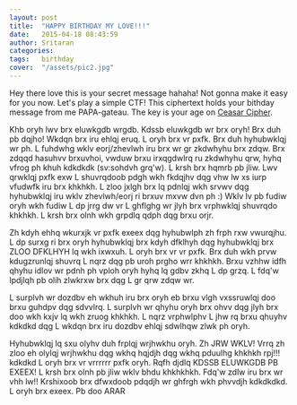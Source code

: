 ```yaml
---
layout: post
title:  "HAPPY BIRTHDAY MY LOVE!!!"
date:   2015-04-18 08:43:59
author: Sritaran
categories: 
tags:	birthday
cover:  "/assets/pic2.jpg"
---
```


Hey there love this is your secret message hahaha! Not gonna make it easy for you now. Let's play a simple CTF! This ciphertext holds your bithday message from me PAPA-gateau. The key is your age on <a href="https://cryptii.com/pipes/caesar-cipher" target="_blank">Ceasar Cipher</a>.

Khb oryh lwv brx eluwkgdb wrgdb. Kdssb eluwkgdb wr brx oryh! Brx duh pb dqjho! Wkdqn brx iru ehlqj eruq. L oryh brx vr pxfk. Brx duh hyhubwklqj wr ph. L fuhdwhg wklv eorj/zhevlwh iru brx wr gr zkdwhyhu brx zdqw. Brx zdqqd hasuhvv brxuvhoi, vwduw brxu irxqgdwlrq ru zkdwhyhu qrw, hyhq vfrog ph khuh kdkdkdk (sv:sohdvh grq'w). L krsh brx hqmrb pb jliw. Lwv qrwklqj pxfk exw L shuvrqdoob pdgh wkh fkdqjhv dqg vhw lw xs iurp vfudwfk iru brx khkhkh. L zloo jxlgh brx lq pdnlqj wkh srvwv dqg hyhubwklqj iru wklv zhevlwh/eorj ri brxuv mxvw dvn ph :) Wklv lv pb fudiw oryh wkh fudiw L dp jrrg dw vr L ghflghg wr jlyh brx vrphwklqj shuvrqdo khkhkh. L krsh brx olnh wkh grpdlq qdph dqg brxu orjr. 

Zh kdyh ehhq wkurxjk vr pxfk exeex dqg hyhubwlph zh frph rxw vwurqjhu. L dp surxg ri brx oryh hyhubwklqj brx kdyh dfklhyh dqg hyhubwklqj brx ZLOO DFKLHYH lq wkh ixwxuh. L oryh brx vr vr pxfk. Brx duh wkh prvw kdugzrunlqj shuvrq L nqrz dqg pb uroh prgho wrr khkhkh. Brxu vzhhw idfh qhyhu idlov wr pdnh ph vploh oryh hyhq lq gdbv zkhq L dp grzq. L fdq'w lpdjlqh pb olih zlwkrxw brx dqg L gr qrw zdqw wr. 

L surplvh wr dozdbv eh wkhuh iru brx oryh eb brxu vlgh vxssruwlqj doo brxu guhdpv dqg sdvvlrq. L surplvh wr qhyhu oryh brx ohvv dqg jlyh brx doo wkh kxjv lq wkh zruog khkhkh. L nqrz vrphwlphv L jhw rq brxu qhuyhv kdkdkd dqg L wkdqn brx iru dozdbv ehlqj sdwlhqw zlwk ph oryh. 

Hyhubwklqj lq sxu olyhv duh frplqj wrjhwkhu oryh. Zh JRW WKLV! Vrrq zh zloo eh olylqj wrjhwkhu dqg wkhq hqjdjh dqg wkhq pduulhg khkhkh rpj!!! kdkdkd L oryh brx vr vrrrrrr pxfk oryh. Rqfh djdlq KDSSB ELUWKGDB PB EXEEX! L krsh brx olnh pb jliw wklv bhdu khkhkhkh. Fdq'w zdlw iru brx wr vhh lw!! Krshixoob brx dfwxdoob pdqdjh wr ghfrgh wkh phvvdjh kdkdkdkd. L oryh brx exeex. Pb doo ARAR